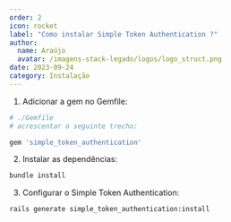 ```yaml
---
order: 2
icon: rocket
label: "Como instalar Simple Token Authentication ?"
author:
  name: Araújo
  avatar: /imagens-stack-legado/logos/logo_struct.png
date: 2023-09-24
category: Instalação
---
```


1. Adicionar a gem no Gemfile:

```bash
# ./Gemfile
# acrescentar o seguinte trecho:

gem 'simple_token_authentication'
```

2. Instalar as dependências:

```bash
bundle install
```

3. Configurar o Simple Token Authentication:

```bash
rails generate simple_token_authentication:install
```